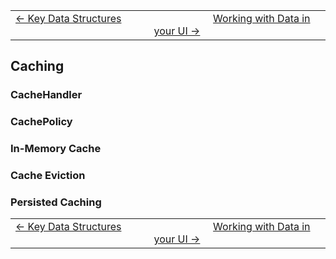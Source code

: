 | | |
| -- | -- |
| [← Key Data Structures](./3-data.md) &nbsp;&nbsp;&nbsp;&nbsp;&nbsp;&nbsp;&nbsp;&nbsp;&nbsp;&nbsp;&nbsp;&nbsp;&nbsp;&nbsp;&nbsp;&nbsp;&nbsp;&nbsp;&nbsp;&nbsp;&nbsp;&nbsp; | &nbsp;&nbsp;&nbsp;&nbsp;&nbsp;&nbsp;&nbsp;&nbsp;&nbsp;&nbsp;&nbsp;&nbsp;&nbsp;&nbsp;&nbsp;&nbsp;&nbsp;&nbsp;&nbsp;&nbsp;&nbsp;&nbsp;[Working with Data in your UI →](./5-presentation.md) |

## Caching

### CacheHandler

### CachePolicy

### In-Memory Cache

### Cache Eviction

### Persisted Caching

| | |
| -- | -- |
| [← Key Data Structures](./3-data.md) &nbsp;&nbsp;&nbsp;&nbsp;&nbsp;&nbsp;&nbsp;&nbsp;&nbsp;&nbsp;&nbsp;&nbsp;&nbsp;&nbsp;&nbsp;&nbsp;&nbsp;&nbsp;&nbsp;&nbsp;&nbsp;&nbsp; | &nbsp;&nbsp;&nbsp;&nbsp;&nbsp;&nbsp;&nbsp;&nbsp;&nbsp;&nbsp;&nbsp;&nbsp;&nbsp;&nbsp;&nbsp;&nbsp;&nbsp;&nbsp;&nbsp;&nbsp;&nbsp;&nbsp;[Working with Data in your UI →](./5-presentation.md) |
